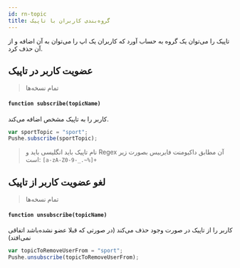 ```yaml
---
id: rn-topic
title: گروه‌بندی کاربران با تاپیک
---
```


تاپیک را می‌توان یک گروه به حساب آورد که کاربران یک اپ را می‌توان به آن اضافه و از آن حذف کرد.

## عضویت کاربر در تاپیک
> تمام نسخه‌ها


<div dir='ltr'>

#### `function subscribe(topicName)`

</div>

کاربر را به تاپیک‌ مشخص اضافه می‌کند.

```js
var sportTopic = "sport";
Pushe.subscribe(sportTopic);
```

> نام تاپیک باید انگلیسی باید و Regex آن مطابق داکیومنت فایربیس بصورت زیر است:
> `[a-zA-Z0-9-_.~%]+`

## لغو عضویت کاربر از تاپیک
> تمام نسخه‌ها

<div dir='ltr'>

#### `function unsubscribe(topicName)`

</div>

کاربر را از تاپیک در صورت وجود حذف می‌کند (در صورتی که قبلا عضو نشده‌باشد اتفاقی نمی‌افتد)

```js
var topicToRemoveUserFrom = "sport";
Pushe.unsubscribe(topicToRemoveUserFrom);
```
